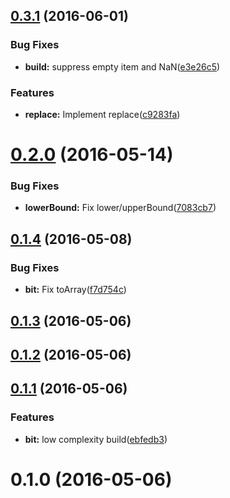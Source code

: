 <a name="0.3.1"></a>
## [0.3.1](https://github.com/berlysia/binary-indexed-tree-js/compare/v0.2.0...v0.3.1) (2016-06-01)


### Bug Fixes

* **build:** suppress empty item and NaN([e3e26c5](https://github.com/berlysia/binary-indexed-tree-js/commit/e3e26c5))


### Features

* **replace:** Implement replace([c9283fa](https://github.com/berlysia/binary-indexed-tree-js/commit/c9283fa))



<a name="0.2.0"></a>
# [0.2.0](https://github.com/berlysia/binary-indexed-tree-js/compare/v0.1.4...v0.2.0) (2016-05-14)


### Bug Fixes

* **lowerBound:** Fix lower/upperBound([7083cb7](https://github.com/berlysia/binary-indexed-tree-js/commit/7083cb7))



<a name="0.1.4"></a>
## [0.1.4](https://github.com/berlysia/binary-indexed-tree-js/compare/v0.1.3...v0.1.4) (2016-05-08)


### Bug Fixes

* **bit:** Fix toArray([f7d754c](https://github.com/berlysia/binary-indexed-tree-js/commit/f7d754c))



<a name="0.1.3"></a>
## [0.1.3](https://github.com/berlysia/binary-indexed-tree-js/compare/v0.1.2...v0.1.3) (2016-05-06)



<a name="0.1.2"></a>
## [0.1.2](https://github.com/berlysia/binary-indexed-tree-js/compare/v0.1.1...v0.1.2) (2016-05-06)



<a name="0.1.1"></a>
## [0.1.1](https://github.com/berlysia/binary-indexed-tree-js/compare/v0.1.0...v0.1.1) (2016-05-06)


### Features

* **bit:** low complexity build([ebfedb3](https://github.com/berlysia/binary-indexed-tree-js/commit/ebfedb3))



<a name="0.1.0"></a>
# 0.1.0 (2016-05-06)



